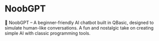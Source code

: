 # NoobGPT
🤖 NoobGPT – A beginner-friendly AI chatbot built in QBasic, designed to simulate human-like conversations. A fun and nostalgic take on creating simple AI with classic programming tools.
